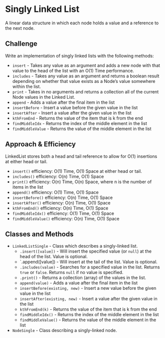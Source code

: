# Singly Linked List
A linear data structure in which each node holds a value and a reference to the next node.

## Challenge
Write an implementation of singly linked lists with the following methods:
- `insert` - Takes any value as an argument and adds a new node with that value to the head of the list with an O(1) Time performance.
- `includes` - Takes any value as an argument and returns a boolean result depending on whether that value exists as a Node’s value somewhere within the list.
- `print` - Takes in no arguments and returns a collection all of the current Node values in the Linked List.
- `append` - Adds a value after the final item in the list
- `insertBefore` - Insert a value before the given value in the list
- `insertAfter` - Insert a value after the given value in the list
- `kthFromEnd` - Returns the value of the item that is k from the end
- `findMiddleIdx` - Returns the index of the middle element in the list
- `findMiddleValue` - Returns the value of the middle element in the list

## Approach & Efficiency
LinkedList stores both a head and tail reference to allow for O(1) insertions at either head or tail.
- `insert()` efficiency: O(1) Time, O(1) Space at either head or tail.
- `includes()` efficiency: O(n) Time, O(1) Space
- `print()` efficiency: O(n) Time, O(n) Space, where n is the number of items in the list
- `append()` efficiency: O(1) Time, O(1) Space
- `insertBefore()` efficiency: O(n) Time, O(1) Space
- `insertAfter()` efficiency: O(n) Time, O(1) Space
- `kthFromEnd()` efficiency: O(n) Time, O(1) Space
- `findMiddleIdx()` efficiency: O(1) Time, O(1) Space
- `findMiddleValue()` efficiency: O(n) Time, O(1) Space

## Classes and Methods
- `LinkedListSingle` - Class which describes a singly-linked list.
  - `.insert([value])` - Will insert the specified value (or `null`) at the head of the list. Value is optional.
  - `.append([value]) - Will insert at the tail of the list. Value is optional.
  - `.includes(value)` - Searches for a specified value in the list. Returns `true` or `false`. Returns `null` if no value is specified.
  - `.print()` - Returns a collection (array) of the values in the list.
  - `append(value)` - Adds a value after the final item in the list
  - `insertBefore(existing, new)` - Insert a new value before the given value in the list
  - `insertAfter(existing, new)` - Insert a value after the given value in the list
  - `kthFromEnd(k)` - Returns the value of the item that is k from the end
  - `findMiddleIdx()` - Returns the index of the middle element in the list
  - `findMiddleValue()` - Returns the value of the middle element in the list
- `NodeSingle` - Class describing a singly-linked node.